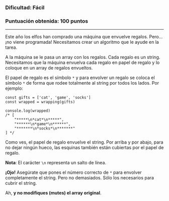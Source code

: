 ### Dificultad: Fácil
### Puntuación obtenida: 100 puntos

***

Este año los elfos han comprado una máquina que envuelve regalos. Pero… ¡no viene programada! Necesitamos crear un algoritmo que le ayude en la tarea.

A la máquina se le pasa un array con los regalos. Cada regalo es un string. Necesitamos que la máquina envuelva cada regalo en papel de regalo y lo coloque en un array de regalos envueltos.

El papel de regalo es el símbolo ``*`` y para envolver un regalo se coloca el símbolo ``*`` de forma que rodee totalmente al string por todos los lados. Por ejemplo:

    const gifts = ['cat', 'game', 'socks']
    const wrapped = wrapping(gifts)

    console.log(wrapped)
    /* [
        "*****\n*cat*\n*****",
        "******\n*game*\n******",
        "*******\n*socks*\n*******"
    ] */

Como ves, el papel de regalo envuelve el string. Por arriba y por abajo, para no dejar ningún hueco, las esquinas también están cubiertas por el papel de regalo.

**Nota**: El carácter ``\n`` representa un salto de línea.

**¡Ojo!** Asegúrate que pones el número correcto de ``*`` para envolver completamente el string. Pero no demasiados. Sólo los necesarios para cubrir el string.

Ah, **y no modifiques (mutes) el array original**.